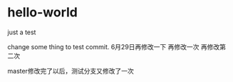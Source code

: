 # hello-world
just a test

change some thing to test commit.
6月29日再修改一下
再修改一次
再修改第二次

master修改完了以后，测试分支又修改了一次